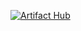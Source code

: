[![Artifact Hub](https://img.shields.io/endpoint?url=https://artifacthub.io/badge/repository/memgpt)](https://artifacthub.io/packages/search?repo=memgpt)